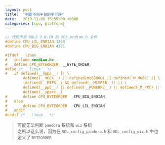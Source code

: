 ```yaml
---
layout: post
title:  "判断不同平台的字节序"
date:   2019-11-06 15:55:00 +0800
categories: [cpu, platform]
---
```


```cpp
// 代码来自 SDL2 2.0.10 的 SDL_endian.h 文件
#define CPU_LIL_ENDIAN 1234
#define CPU_BIG_ENDIAN 4321

#ifdef __linux__
#   include <endian.h>
#   define CPU_BYTEORDER  __BYTE_ORDER
#else /* __linux__ */
#   if defined(__hppa__) || \
        defined(__m68k__) || defined(mc68000) || defined(_M_M68K) || \
        (defined(__MIPS__) && defined(__MISPEB__)) || \
        defined(__ppc__) || defined(__POWERPC__) || defined(_M_PPC) || \
        defined(__sparc__)
#       define CPU_BYTEORDER   CPU_BIG_ENDIAN
#   else
#       define CPU_BYTEORDER   CPU_LIL_ENDIAN
#   endif
#endif /* __linux__ */
```

> 可能无法判断 `pandora` 系统和 `wiz` 系统  
> 之所以这么说，因为在 `SDL_config_pandora.h` 和 `SDL_config_wiz.h` 中也定义了 `BYTEORDER`
